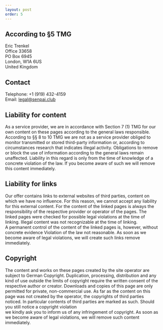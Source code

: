 ```yaml
---
layout: post
order: 5
---
```


## According to §5 TMG
<!--kg-card-begin: markdown-->

Eric Trenkel  
Office 33658  
PO Box 6945  
London, W1A 6US  
United Kingdom

<!--kg-card-end: markdown--><!--kg-card-begin: markdown-->
## Contact

Telephone: +1 (919) 432-4159  
Email: legal@senpai.club

## Liability for content

As a service provider, we are in accordance with Section 7 (1) TMG for our own content on these pages according to the general laws responsible. According to §§ 8 to 10 TMG we are not as a service provider obliged to monitor transmitted or stored third-party information or, according to circumstances research that indicates illegal activity. Obligations to remove or block the use of information according to the general laws remain unaffected. Liability in this regard is only from the time of knowledge of a concrete violation of the law. If you become aware of such we will remove this content immediately.

## Liability for links

Our offer contains links to external websites of third parties, content on which we have no influence. For this reason, we cannot accept any liability for this external content. For the content of the linked pages is always the responsibility of the respective provider or operator of the pages. The linked pages were checked for possible legal violations at the time of linking. Illegal content was not recognizable at the time of linking.  
A permanent control of the content of the linked pages is, however, without concrete evidence Violation of the law not reasonable. As soon as we become aware of legal violations, we will create such links remove immediately.

## Copyright

The content and works on these pages created by the site operator are subject to German Copyright. Duplication, processing, distribution and any kind of use outside the limits of copyright require the written consent of the respective author or creator. Downloads and copies of this page are only permitted for private, non-commercial use. As far as the content on this page was not created by the operator, the copyrights of third parties noticed. In particular contents of third parties are marked as such. Should you still notice a copyright violation  
we kindly ask you to inform us of any infringement of copyright. As soon as we become aware of legal violations, we will remove such content immediately.

<!--kg-card-end: markdown-->